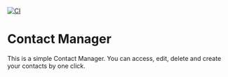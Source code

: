 [![CI](https://github.com/AlHassanNour/hello-world-spring-boot/actions/workflows/tests.yml/badge.svg)](https://github.com/AlHassanNour/hello-world-spring-boot/actions/workflows/tests.yml)

# Contact Manager
This is a simple Contact Manager. You can access, edit, delete and create your contacts by one click.

